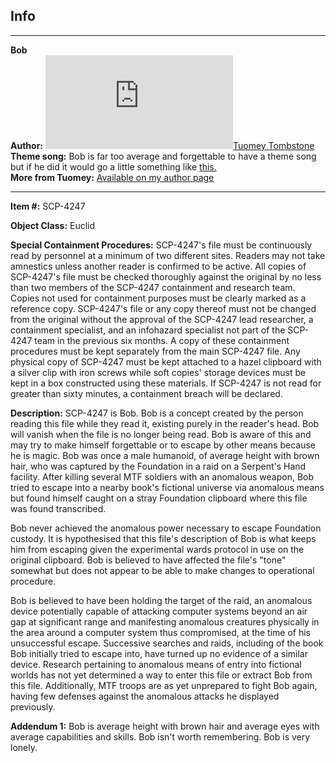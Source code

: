 Info
----

* * *

**Bob**  
**Author:** [![Tuomey Tombstone](http://www.wikidot.com/avatar.php?userid=462110&amp;size=small&amp;timestamp=1599870350)](http://www.wikidot.com/user:info/tuomey-tombstone)[Tuomey Tombstone](http://www.wikidot.com/user:info/tuomey-tombstone)  
**Theme song:** Bob is far too average and forgettable to have a theme song but if he did it would go a little something like [this.](https://www.youtube.com/watch?v=CdqoNKCCt7A)  
**More from Tuomey:** [Available on my author page](/tuomey-author-page)

* * *

**Item #:** SCP-4247

**Object Class:** Euclid

**Special Containment Procedures:** SCP-4247's file must be continuously read by personnel at a minimum of two different sites. Readers may not take amnestics unless another reader is confirmed to be active. All copies of SCP-4247's file must be checked thoroughly against the original by no less than two members of the SCP-4247 containment and research team. Copies not used for containment purposes must be clearly marked as a reference copy. SCP-4247's file or any copy thereof must not be changed from the original without the approval of the SCP-4247 lead researcher, a containment specialist, and an infohazard specialist not part of the SCP-4247 team in the previous six months. A copy of these containment procedures must be kept separately from the main SCP-4247 file. Any physical copy of SCP-4247 must be kept attached to a hazel clipboard with a silver clip with iron screws while soft copies' storage devices must be kept in a box constructed using these materials. If SCP-4247 is not read for greater than sixty minutes, a containment breach will be declared.

**Description:** SCP-4247 is Bob. Bob is a concept created by the person reading this file while they read it, existing purely in the reader's head. Bob will vanish when the file is no longer being read. Bob is aware of this and may try to make himself forgettable or to escape by other means because he is magic. Bob was once a male humanoid, of average height with brown hair, who was captured by the Foundation in a raid on a Serpent's Hand facility. After killing several MTF soldiers with an anomalous weapon, Bob tried to escape into a nearby book's fictional universe via anomalous means but found himself caught on a stray Foundation clipboard where this file was found transcribed.

Bob never achieved the anomalous power necessary to escape Foundation custody. It is hypothesised that this file's description of Bob is what keeps him from escaping given the experimental wards protocol in use on the original clipboard. Bob is believed to have affected the file's "tone" somewhat but does not appear to be able to make changes to operational procedure.

Bob is believed to have been holding the target of the raid, an anomalous device potentially capable of attacking computer systems beyond an air gap at significant range and manifesting anomalous creatures physically in the area around a computer system thus compromised, at the time of his unsuccessful escape. Successive searches and raids, including of the book Bob initially tried to escape into, have turned up no evidence of a similar device. Research pertaining to anomalous means of entry into fictional worlds has not yet determined a way to enter this file or extract Bob from this file. Additionally, MTF troops are as yet unprepared to fight Bob again, having few defenses against the anomalous attacks he displayed previously.

**Addendum 1:** Bob is average height with brown hair and average eyes with average capabilities and skills. Bob isn't worth remembering. Bob is very lonely.